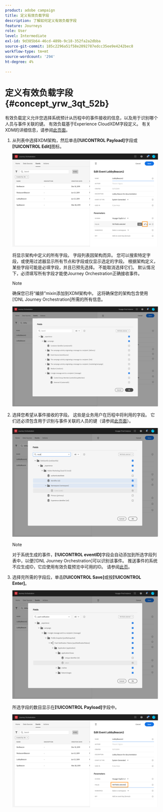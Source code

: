 ```yaml
---
product: adobe campaign
title: 定义有效负载字段
description: 了解如何定义有效负载字段
feature: Journeys
role: User
level: Intermediate
exl-id: 9d385b64-46cd-489b-9c18-352fa2a2dbba
source-git-commit: 185c2296a51f58e2092787edcc35ee9e4242bec8
workflow-type: tm+mt
source-wordcount: '294'
ht-degree: 4%

---
```


# 定义有效负载字段 {#concept_yrw_3qt_52b}

有效负载定义允许您选择系统预计从历程中的事件接收的信息，以及用于识别哪个人员与事件关联的键。 有效负载基于Experience CloudXDM字段定义。 有关XDM的详细信息，请参阅[此页面](https://experienceleague.adobe.com/docs/experience-platform/xdm/home.html)。

1. 从列表中选择XDM架构，然后单击&#x200B;**[!UICONTROL Payload]**&#x200B;字段或&#x200B;**[!UICONTROL Edit]**&#x200B;图标。

   ![](../assets/journey8.png)

   将显示架构中定义的所有字段。 字段列表因架构而异。 您可以搜索特定字段，或使用过滤器显示所有节点和字段或仅显示选定的字段。 根据架构定义，某些字段可能是必填字段，并且已预先选择。 不能取消选择它们。 默认情况下，必须填写所有字段才能使Journey Orchestration正确接收事件。

   >[!NOTE]
   >
   >确保您已将“编排”mixin添加到XDM架构中。 这将确保您的架构包含使用[!DNL Journey Orchestration]所需的所有信息。

   ![](../assets/journey9.png)

1. 选择您希望从事件接收的字段。 这些是业务用户在历程中将利用的字段。 它们还必须包含用于识别与事件关联的人员的键（请参阅[此页面](../event/defining-the-event-key.md)）。

   ![](../assets/journey10.png)

   >[!NOTE]
   >
   >对于系统生成的事件，**[!UICONTROL eventID]**&#x200B;字段会自动添加到所选字段列表中，以便[!DNL Journey Orchestration]可以识别该事件。 推送事件的系统不应生成ID，它应使用有效负载预览中可用的ID。 请参阅[此页](../event/previewing-the-payload.md)。

1. 选择完所需的字段后，单击&#x200B;**[!UICONTROL Save]**&#x200B;或按&#x200B;**[!UICONTROL Enter]**。

   ![](../assets/journey11.png)

   所选字段的数目显示在&#x200B;**[!UICONTROL Payload]**&#x200B;字段中。

   ![](../assets/journey12.png)
